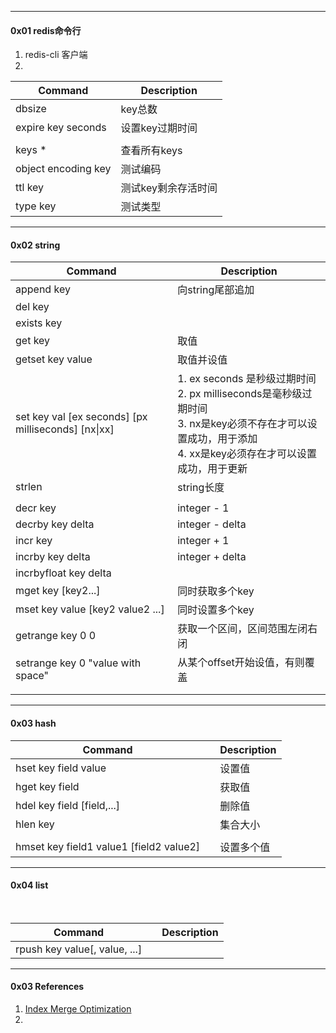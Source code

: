 

------

#### 0x01 redis命令行

1. redis-cli 客户端
2. 



| Command             | Description         |
| ------------------- | ------------------- |
| dbsize              | key总数             |
| expire key seconds  | 设置key过期时间     |
|                     |                     |
| keys *              | 查看所有keys        |
| object encoding key | 测试编码            |
| ttl key             | 测试key剩余存活时间 |
| type key            | 测试类型            |



---

#### 0x02 string

| Command                                     | Description |
| ------------------------------------------- | ----------- |
| append key | 向string尾部追加 |
| del key |  |
| exists key |  |
| get key                                     | 取值        |
| getset key value | 取值并设值 |
| set key val [ex seconds] \[px milliseconds] \[nx\|xx] | 1. ex seconds 是秒级过期时间<br>2. px milliseconds是毫秒级过期时间<br>3. nx是key必须不存在才可以设置成功，用于添加<br>4. xx是key必须存在才可以设置成功，用于更新 |
| strlen | string长度 |
|  |  |
| decr key | integer - 1 |
| decrby key delta | integer - delta |
| incr key | integer + 1 |
| incrby key delta | integer + delta |
| incrbyfloat key delta |  |
| mget key [key2...] | 同时获取多个key |
| mset key value [key2 value2 ...] | 同时设置多个key |
| getrange key 0 0 | 获取一个区间，区间范围左闭右闭 |
| setrange key 0 "value with space" | 从某个offset开始设值，有则覆盖 |
|  |  |
|  |  |



----

#### 0x03 hash




| Command                                 |      | Description |
| --------------------------------------- | ---- | ----------- |
| hset key field value                    |      | 设置值      |
| hget key field                          |      | 获取值      |
| hdel key field [field,...]              |      | 删除值      |
| hlen key                                |      | 集合大小    |
|                                         |      |             |
| hmset key field1 value1 [field2 value2] |      | 设置多个值  |



------

#### 0x04 list

​    



| Command                       |      | Description |
| ----------------------------- | ---- | ----------- |
| rpush key value[, value, ...] |      |             |



------

#### 0x03 References

1. [Index Merge Optimization](https://dev.mysql.com/doc/refman/8.0/en/index-merge-optimization.html)
2. 
